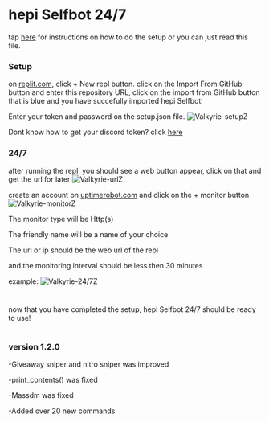 # hepi Selfbot 24/7

tap [here](https://youtu.be/kZjsA830Px0) for instructions on how to do the setup or you can just read this file.

### Setup

on [replit.com](https://replit.com), click + New repl button. click on the Import From GitHub button and enter this repository URL, click on the import from GitHub button that is blue and you have succefully imported hepi Selfbot!

Enter your token and password on the setup.json file.
![Valkyrie-setupZ](https://cdn.discordapp.com/attachments/825388954982285332/847496585633333359/Screenshot_2021-05-27-22-28-32-54.jpg)

Dont know how to get your discord token? click [here](https://youtu.be/YEgFvgg7ZPI)

### 24/7 

after running the repl, you should see a web button appear, click on that and get the url for later
![Valkyrie-urlZ](https://cdn.discordapp.com/attachments/842620172421300265/843728374563340348/Screenshot_2021-05-17-12-54-52-87.jpg)

create an account on [uptimerobot.com](https://uptimerobot.com/) and click on the + monitor button
![Valkyrie-monitorZ](https://cdn.discordapp.com/attachments/825388954982285332/847488869058478090/Screenshot_2021-05-17-12-58-47-49.jpg)

The monitor type will be Http(s)

The friendly name will be a name of your choice

The url or ip should be the web url of the repl

and the monitoring interval should be less then 30 minutes

example:
![Valkyrie-24/7Z](https://cdn.discordapp.com/attachments/825388954982285332/847488869233852416/Screenshot_2021-05-17-13-02-40-62.jpg)

#

now that you have completed the setup, hepi Selfbot 24/7 should be ready to use!

#

### version 1.2.0

-Giveaway sniper and nitro sniper was improved

-print_contents() was fixed

-Massdm was fixed

-Added over 20 new commands


